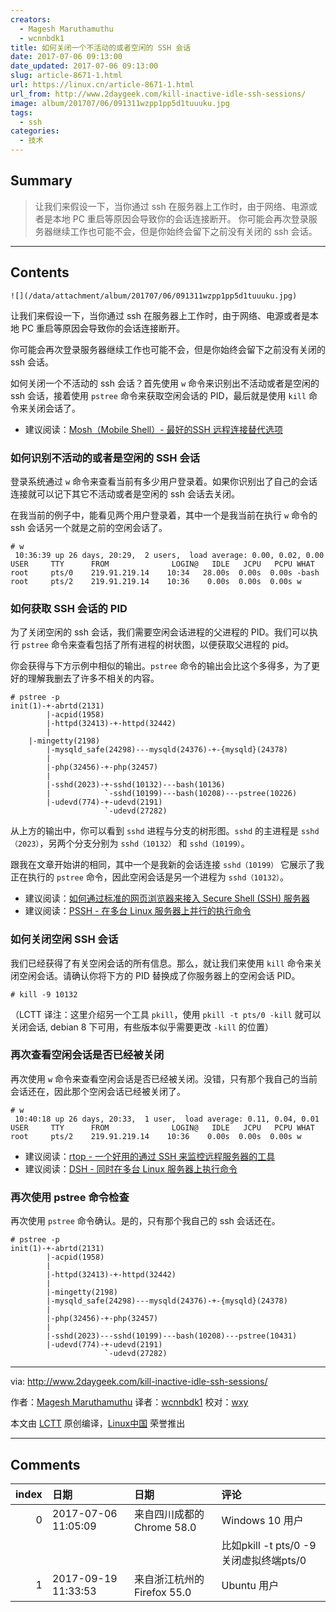```yaml
---
creators:
  - Magesh Maruthamuthu
  - wcnnbdk1
title: 如何关闭一个不活动的或者空闲的 SSH 会话
date: 2017-07-06 09:13:00
date_updated: 2017-07-06 09:13:00
slug: article-8671-1.html
url: https://linux.cn/article-8671-1.html
url_from: http://www.2daygeek.com/kill-inactive-idle-ssh-sessions/
image: album/201707/06/091311wzpp1pp5d1tuuuku.jpg
tags:
  - ssh
categories:
  - 技术
---
```


## Summary

> 让我们来假设一下，当你通过 ssh 在服务器上工作时，由于网络、电源或者是本地 PC 重启等原因会导致你的会话连接断开。
> 你可能会再次登录服务器继续工作也可能不会，但是你始终会留下之前没有关闭的 ssh 会话。

***

<!-- more -->

## Contents

`![](/data/attachment/album/201707/06/091311wzpp1pp5d1tuuuku.jpg)`

让我们来假设一下，当你通过 ssh 在服务器上工作时，由于网络、电源或者是本地 PC 重启等原因会导致你的会话连接断开。

你可能会再次登录服务器继续工作也可能不会，但是你始终会留下之前没有关闭的 ssh 会话。

如何关闭一个不活动的 ssh 会话？首先使用 `w` 命令来识别出不活动或者是空闲的 ssh 会话，接着使用 `pstree` 命令来获取空闲会话的 PID，最后就是使用 `kill` 命令来关闭会话了。

* 建议阅读：[Mosh（Mobile Shell）- 最好的SSH 远程连接替代选项](https://linux.cn/article-6262-1.html)

### 如何识别不活动的或者是空闲的 SSH 会话

登录系统通过 `w` 命令来查看当前有多少用户登录着。如果你识别出了自己的会话连接就可以记下其它不活动或者是空闲的 ssh 会话去关闭。

在我当前的例子中，能看见两个用户登录着，其中一个是我当前在执行 `w` 命令的 ssh 会话另一个就是之前的空闲会话了。

```shell
# w
 10:36:39 up 26 days, 20:29,  2 users,  load average: 0.00, 0.02, 0.00
USER     TTY      FROM              LOGIN@   IDLE   JCPU   PCPU WHAT
root     pts/0    219.91.219.14    10:34   28.00s  0.00s  0.00s -bash
root     pts/2    219.91.219.14    10:36    0.00s  0.00s  0.00s w
```

### 如何获取 SSH 会话的 PID

为了关闭空闲的 ssh 会话，我们需要空闲会话进程的父进程的 PID。我们可以执行 `pstree` 命令来查看包括了所有进程的树状图，以便获取父进程的 pid。

你会获得与下方示例中相似的输出。`pstree` 命令的输出会比这个多得多，为了更好的理解我删去了许多不相关的内容。

```shell
# pstree -p
init(1)-+-abrtd(2131)
        |-acpid(1958)
        |-httpd(32413)-+-httpd(32442)
        |
    |-mingetty(2198)
        |-mysqld_safe(24298)---mysqld(24376)-+-{mysqld}(24378)
        |
        |-php(32456)-+-php(32457)
        |
        |-sshd(2023)-+-sshd(10132)---bash(10136)
        |            `-sshd(10199)---bash(10208)---pstree(10226)
        |-udevd(774)-+-udevd(2191)
                     `-udevd(27282)
```

从上方的输出中，你可以看到 `sshd` 进程与分支的树形图。`sshd` 的主进程是 `sshd（2023）`，另两个分支分别为 `sshd（10132）` 和 `sshd（10199）`。

跟我在文章开始讲的相同，其中一个是我新的会话连接 `sshd（10199）` 它展示了我正在执行的 `pstree` 命令，因此空闲会话是另一个进程为 `sshd（10132）`。

* 建议阅读：[如何通过标准的网页浏览器来接入 Secure Shell (SSH) 服务器](http://www.2daygeek.com/shellinabox-web-based-ssh-terminal-to-access-remote-linux-servers/)
* 建议阅读：[PSSH - 在多台 Linux 服务器上并行的执行命令](http://www.2daygeek.com/pssh-parallel-ssh-run-execute-commands-on-multiple-linux-servers/)

### 如何关闭空闲 SSH 会话

我们已经获得了有关空闲会话的所有信息。那么，就让我们来使用 `kill` 命令来关闭空闲会话。请确认你将下方的 PID 替换成了你服务器上的空闲会话 PID。

```shell
# kill -9 10132
```

（LCTT 译注：这里介绍另一个工具 `pkill`，使用 `pkill -t pts/0 -kill` 就可以关闭会话, debian 8 下可用，有些版本似乎需要更改 `-kill` 的位置）

### 再次查看空闲会话是否已经被关闭

再次使用 `w` 命令来查看空闲会话是否已经被关闭。没错，只有那个我自己的当前会话还在，因此那个空闲会话已经被关闭了。

```shell
# w
 10:40:18 up 26 days, 20:33,  1 user,  load average: 0.11, 0.04, 0.01
USER     TTY      FROM              LOGIN@   IDLE   JCPU   PCPU WHAT
root     pts/2    219.91.219.14    10:36    0.00s  0.00s  0.00s w
```

* 建议阅读：[rtop - 一个好用的通过 SSH 来监控远程服务器的工具](https://linux.cn/article-8199-1.html)
* 建议阅读：[DSH - 同时在多台 Linux 服务器上执行命令](http://www.2daygeek.com/dsh-run-execute-shell-commands-on-multiple-linux-servers-at-once/)

### 再次使用 pstree 命令检查

再次使用 `pstree` 命令确认。是的，只有那个我自己的 ssh 会话还在。

```shell
# pstree -p
init(1)-+-abrtd(2131)
        |-acpid(1958)
        |
        |-httpd(32413)-+-httpd(32442)
        |
        |-mingetty(2198)
        |-mysqld_safe(24298)---mysqld(24376)-+-{mysqld}(24378)
        |
        |-php(32456)-+-php(32457)
        |
        |-sshd(2023)---sshd(10199)---bash(10208)---pstree(10431)
        |-udevd(774)-+-udevd(2191)
                     `-udevd(27282)
```

---

via: <http://www.2daygeek.com/kill-inactive-idle-ssh-sessions/>

作者：[Magesh Maruthamuthu](http://www.2daygeek.com/author/magesh/) 译者：[wcnnbdk1](https://github.com/wcnnbdk1) 校对：[wxy](https://github.com/wxy)

本文由 [LCTT](https://github.com/LCTT/TranslateProject) 原创编译，[Linux中国](https://linux.cn/) 荣誉推出

***

## Comments

|   index | 日期                | 日期                                       | 评论                                                                                                                                      |
|--------:|:--------------------|:-------------------------------------------|:------------------------------------------------------------------------------------------------------------------------------------------|
|       0 | 2017-07-06 11:05:09 | 来自四川成都的 Chrome 58.0|Windows 10 用户 | 用pkill就行了<br />                                                                                                               |
|         |                     |                                            | 比如pkill -t pts/0 -9关闭虚拟终端pts/0                                                                                                    |
|       1 | 2017-09-19 11:33:53 | 来自浙江杭州的 Firefox 55.0|Ubuntu 用户    | pkill和文中的方法还不大一样，在我的centos6里文中的方法可以一个个测底关闭干净多余的sshd，pkill关闭虚拟终端但是仍然会保留额外的sshd |
